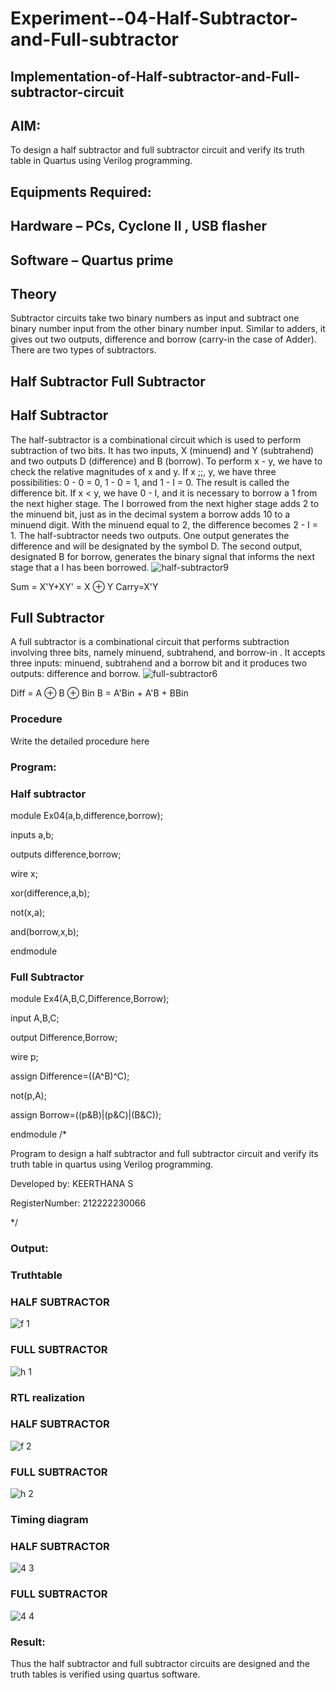 # Experiment--04-Half-Subtractor-and-Full-subtractor
## Implementation-of-Half-subtractor-and-Full-subtractor-circuit
## AIM:
To design a half subtractor and full subtractor circuit and verify its truth table in Quartus using Verilog programming.

## Equipments Required:
## Hardware – PCs, Cyclone II , USB flasher
## Software – Quartus prime
## Theory
Subtractor circuits take two binary numbers as input and subtract one binary number input from the other binary number input. Similar to adders, it gives out two outputs, difference and borrow (carry-in the case of Adder). There are two types of subtractors.

## Half Subtractor Full Subtractor
## Half Subtractor
The half-subtractor is a combinational circuit which is used to perform subtraction of two bits. It has two inputs, X (minuend) and Y (subtrahend) and two outputs D (difference) and B (borrow). To perform x - y, we have to check the relative magnitudes of x and y. If x ;;, y, we have three possibilities: 0 - 0 = 0, 1 - 0 = 1, and 1 - I = 0. The result is called the difference bit. If x < y, we have 0 - I, and it is necessary to borrow a 1 from the next higher stage. The I borrowed from the next higher stage adds 2 to the minuend bit, just as in the decimal system a borrow adds 10 to a minuend digit. With the minuend equal to 2, the difference becomes 2 - I = 1. The half-subtractor needs two outputs. One output generates the difference and will be designated by the symbol D. The second output, designated B for borrow, generates the binary signal that informs the next stage that a I has been borrowed.
![half-subtractor9](https://user-images.githubusercontent.com/36288975/166112538-58c3bc7c-ee5d-4e6a-ac8d-8e8328efe27a.png)


Sum = X'Y+XY' = X ⊕ Y
Carry=X'Y

## Full Subtractor
A full subtractor is a combinational circuit that performs subtraction involving three bits, namely minuend, subtrahend, and borrow-in . It accepts three inputs: minuend, subtrahend and a borrow bit and it produces two outputs: difference and borrow. 
![full-subtractor6](https://user-images.githubusercontent.com/36288975/166112541-24c68359-3de8-4674-ae22-8272ffc385ed.png)


Diff = A ⊕ B ⊕ Bin B = A'Bin + A'B + BBin

### Procedure

Write the detailed procedure here 

### Program:
### Half subtractor
module Ex04(a,b,difference,borrow);

inputs a,b;

outputs difference,borrow;

wire x;

xor(difference,a,b);

not(x,a);

and(borrow,x,b);

endmodule
### Full Subtractor
module Ex4(A,B,C,Difference,Borrow);

input A,B,C;

output Difference,Borrow;

wire p;

assign Difference=((A^B)^C);

not(p,A);

assign Borrow=((p&B)|(p&C)|(B&C));

endmodule
/*

Program to design a half subtractor and full subtractor circuit and verify its truth table in quartus using Verilog programming.

Developed by: KEERTHANA S

RegisterNumber: 212222230066

*/

### Output:
### Truthtable
### HALF SUBTRACTOR
![f 1](https://user-images.githubusercontent.com/119477890/233267095-323218e2-0133-4ef5-812b-f3f65ff5d886.png)

### FULL SUBTRACTOR
![h 1](https://user-images.githubusercontent.com/119477890/233267232-598687d7-0ecc-4ef4-a713-f81c039d9ec6.png)

### RTL realization
### HALF SUBTRACTOR
![f 2](https://user-images.githubusercontent.com/119477890/233267490-5bf5d426-25d1-478c-bbef-73ef536c7d5b.png)
### FULL SUBTRACTOR
![h 2](https://user-images.githubusercontent.com/119477890/233267517-0785addb-a1bf-426f-bea6-dc279a972690.png)

### Timing diagram 
### HALF SUBTRACTOR
![4 3](https://user-images.githubusercontent.com/119477890/231807688-60739961-8718-4c35-a08d-c68b55f022cb.png)
### FULL SUBTRACTOR
![4 4](https://user-images.githubusercontent.com/119477890/231807730-2bb0b392-473a-4a84-b286-2706949aa941.png)

### Result:
Thus the half subtractor and full subtractor circuits are designed and the truth tables is verified using quartus software.
